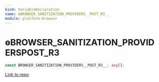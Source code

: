 ```yaml
---
kind: VariableDeclaration
name: ɵBROWSER_SANITIZATION_PROVIDERS__POST_R3__
module: platform-browser
---
```


# ɵBROWSER_SANITIZATION_PROVIDERS**POST_R3**

```ts
const BROWSER_SANITIZATION_PROVIDERS__POST_R3__: any[];
```

[Link to repo](https://github.com/timdeschryver/angular/blob/master/packages/platform-browser/src/browser.ts#L50-L50)
